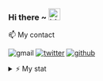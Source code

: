 ### Hi there ~ <img src="https://user-images.githubusercontent.com/1303154/88677602-1635ba80-d120-11ea-84d8-d263ba5fc3c0.gif" width="24px" alt="hi">

📫  My contact

![gmail](https://img.shields.io/static/v1?style=flat-square&logo=gmail&label=&message=vanzdobz@gmail.com&color=5b5b5b&labelColor=5b5b5b)
[![twitter](https://img.shields.io/static/v1?style=flat-square&logo=twitter&label=&message=@rendiix&color=5b5b5b&labelColor=5b5b5b)](https://www.twitter.com/rendiix)
[![github](https://img.shields.io/static/v1?style=flat-square&logo=github&label=&message=@rendiix&color=5b5b5b&labelColor=5b5b5b)](https://github.com/rendiix)

<details>
<summary>⚡️ My stat</summary>
<br />

![Top Langs](https://github-readme-stats.vercel.app/api/top-langs/?username=rendiix&layout=compact&hide=css,html)

![Rendiix's github stats](https://github-readme-stats.vercel.app/api?username=rendiix&count_private=true&show_icons=true&theme=onedark)

</details>
